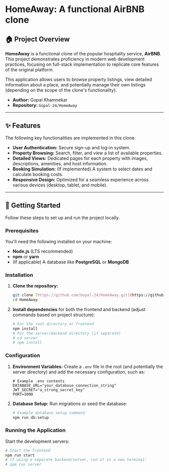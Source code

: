 # HomeAway: A functional AirBNB clone

## 🏠 Project Overview

**HomeAway** is a functional clone of the popular hospitality service, **AirBNB**. This project demonstrates proficiency in modern web development practices, focusing on full-stack implementation to replicate core features of the original platform.

This application allows users to browse property listings, view detailed information about a place, and potentially manage their own listings (depending on the scope of the clone's functionality).

* **Author:** Gopal Khamnekar
* **Repository:** `Gopal-24/HomeAway`

---

## ✨ Features

The following key functionalities are implemented in this clone:

* **User Authentication:** Secure sign-up and log-in system.
* **Property Browsing:** Search, filter, and view a list of available properties.
* **Detailed Views:** Dedicated pages for each property with images, descriptions, amenities, and host information.
* **Booking Simulation:** (If implemented) A system to select dates and calculate booking costs.
* **Responsive Design:** Optimized for a seamless experience across various devices (desktop, tablet, and mobile).

---

## 🚀 Getting Started

Follow these steps to set up and run the project locally.

### Prerequisites

You'll need the following installed on your machine:

* **Node.js** (LTS recommended)
* **npm** or **yarn**
* (If applicable) A database like **PostgreSQL** or **MongoDB**

### Installation

1.  **Clone the repository:**
    ```bash
    git clone [https://github.com/Gopal-24/HomeAway.git](https://github.com/Gopal-24/HomeAway.git)
    cd HomeAway
    ```

2.  **Install dependencies** for both the frontend and backend (adjust commands based on project structure):
    ```bash
    # For the root directory or frontend
    npm install
    # For the server/backend directory (if separate)
    # cd server
    # npm install
    ```

### Configuration

1.  **Environment Variables:** Create a `.env` file in the root (and potentially the server directory) and add the necessary configuration, such as:
    ```
    # Example .env contents
    DATABASE_URL="your_database_connection_string"
    JWT_SECRET="a_strong_secret_key"
    PORT=3000
    ```
2.  **Database Setup:** Run migrations or seed the database:
    ```bash
    # Example database setup command
    npm run db:setup
    ```

### Running the Application

Start the development servers:

```bash
# Start the frontend
npm run start
# If using a separate backend/server, run it in a new terminal:
# npm run server